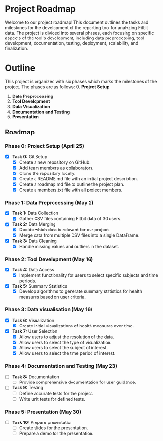 # Project Roadmap
Welcome to our project roadmap! This document outlines the tasks and milestones for the development of the
reporting tool for analyzing Fitbit data. The project is divided into several phases, each focusing on specific aspects
of the tool's development, including data preprocessing, tool development, documentation, testing, deployment,
scalability, and finalization.

# Outline
This project is organized with six phases which marks the milestones of the project. The phases are as follows:
0. **Project Setup**
1. **Data Preprocessing**
2. **Tool Development**
3. **Data Visualization**
4. **Documentation and Testing**
5. **Presentation**

## Roadmap

### Phase 0: Project Setup (April 25)
- [X] **Task 0:** Git Setup
    - [X] Create a new repository on GitHub.
    - [X] Add team members as collaborators.
    - [X] Clone the repository locally.
    - [X] Create a README.md file with an initial project description.
    - [X] Create a roadmap.md file to outline the project plan.
    - [X] Create a members.txt file with all project members.

### Phase 1: Data Preprocessing (May 2)

- [X] **Task 1:** Data Collection
    - [X] Gather CSV files containing Fitbit data of 30 users.
- [X] **Task 2:** Data Merging
  - [X] Decide which data is relevant for our project.
  - [X] Merge data from multiple CSV files into a single DataFrame.
- [X] **Task 3:** Data Cleaning
    - [X] Handle missing values and outliers in the dataset.

### Phase 2: Tool Development (May 16)

- [X] **Task 4:** Data Access
    - [X] Implement functionality for users to select specific subjects and time periods.
- [X] **Task 5:** Summary Statistics
    - [X] Develop algorithms to generate summary statistics for health measures based on user criteria.

### Phase 3: Data visualisation (May 16)

- [X] **Task 6:** Visualization
  - [X] Create initial visualizations of health measures over time.
- [X] **Task 7:** User Selection
  - [X] Allow users to adjust the resolution of the data.
  - [X] Allow users to select the type of visualization.
  - [X] Allow users to select the subject of interest.
  - [X] Allow users to select the time period of interest.

### Phase 4: Documentation and Testing (May 23)

- [ ] **Task 8:** Documentation
    - [ ] Provide comprehensive documentation for user guidance.
- [ ] **Task 9:** Testing
    - [ ] Define accurate tests for the project.
    - [ ] Write unit tests for defined tests.

### Phase 5: Presentation (May 30)

- [ ] **Task 10:** Prepare presentation
    - [ ] Create slides for the presentation.
    - [ ] Prepare a demo for the presentation.
